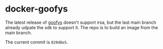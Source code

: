 # docker-goofys

The latest release of [goofys](https://github.com/kahing/goofys) doesn't support irsa, but the last main branch already udpate the sdk to support it. The repo is to build an image from the main branch.

The current commit is `829d8e5`.

